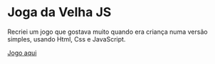 <h1>Joga da Velha JS</h1>
<p>Recriei um jogo que gostava muito quando era criança numa versão simples, usando Html, Css e JavaScript.</p>
<a href="https://mathrogelin.github.io/JogoVelha/">Jogo aqui</a>
